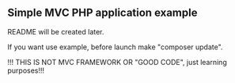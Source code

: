 ## Simple MVC PHP application example

README will be created later.

If you want use example, before launch make "composer update".







!!! THIS IS NOT MVC FRAMEWORK OR "GOOD CODE", just learning purposes!!!